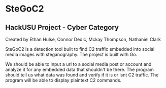 # SteGoC2
## HackUSU Project - Cyber Category
Created by Ethan Hulse, Connor Dedic, Mckay Thompson, Nathaniel Clark

SteGoC2 is a detection tool built to find C2 traffic embedded into social media images with steganography. The project is built with Go.

We should be able to input a url to a social media post or account and analyze it for any embedded data that shouldn't be there.
The program should tell us what data was found and verify if it is or isnt C2 traffic. The program will be able to display plaintext C2 commands.


